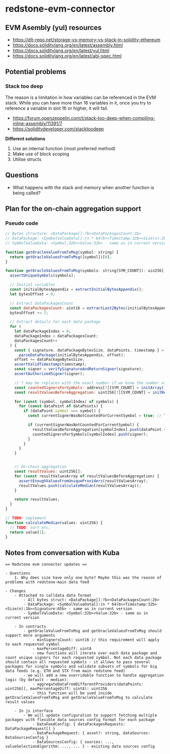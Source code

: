 # redstone-evm-connector

## EVM Asembly (yul) resources

- https://dlt-repo.net/storage-vs-memory-vs-stack-in-solidity-ethereum
- https://docs.soliditylang.org/en/latest/assembly.html
- https://docs.soliditylang.org/en/latest/yul.html
- https://docs.soliditylang.org/en/latest/abi-spec.html

## Potential problems

### Stack too deep

The reason is a limitation in how variables can be referenced in the EVM stack. While you can have more than 16 variables in it, once you try to reference a variable in slot 16 or higher, it will fail.

- https://forum.openzeppelin.com/t/stack-too-deep-when-compiling-inline-assembly/11391/7
- https://soliditydeveloper.com/stacktoodeep

**Different solutions**

1. Use an internal function (most preferred method)
2. Make use of block scoping
3. Utilise structs

## Questions

- What happens with the stack and memory when another function is being called?

## Plan for the on-chain aggregation support

### Pseudo code

```js
// Bytes structure: <DataPackage[]:?b><DataPackagesCount:2b>
// DataPackage: <SymbolValueData[]:(n * 64)b><Timestamp:32b><Size(n):2b><Signature:65b> - same as in current version
// SymbolValueData: <Symbol:32b><Value:32b> - same as in current version

function getOracleValueFromTxMsg(symbol: string) {
  return getOracleValuesFromTxMsg([symbol])[0];
}

function getOracleValuesFromTxMsg(symbols: string[SYM_COUNT]): uin256[] {
  assertUniqueSymbols(symbols);

  // Initial variables
  const initialBytesAppendix = extractInitialBytesAppendix();
  let bytesOffset = 0;

  // Extract dataPackagesCount
  const dataPackagesCount: uint16 = extractLast2Bytes(initialBytesAppendix);
  bytesOffset += 2;

  // Extract details for each data package
  for (
    let dataPackageIndex = 0;
    dataPackageIndex < dataPackagesCount;
    dataPackagesCount++
  ) {
    const { signature, dataPackageBytesSize, dataPoints, timestamp } =
      parseDataPackage(initialBytesAppendix, offset);
    offset += dataPackageBytesSize;
    assertValidTimestamp(timestamp);
    const signer = verifySignatureAndReturnSigner(signature);
    assertAuthorisedSigner(signer);

    // ? may be replaces with the exact number if we know the number of required signers upfront
    const countedSignersForSymbols: address[?][SYM_COUNT] = initArray();
    const resultValuesBeforeAggregation: uint256[?][SYM_COUNT] = initResultArrayOfArrays();

    for (const (symbol, symbolIndex) of symbols) {
      for (const dataPoint of dataPoints) {
        if (dataPoint.symbol === symbol) {
          const currentSignerWasNotCountedForCurrentSymbol = true; // TODO: it can be done in a loop

          if (currentSignerWasNotCountedForCurrentSymbol) {
            resultValuesBeforeAggregation[symbolIndex].push(dataPoint.value);
            countedSignersForSymbols[symbolIndex].push(signer);
          }
        }
      }
    }


    // On-chain aggregation
    const resultValues: uint256[];
    for (const resultValuesArray of resultValuesBeforeAggregation) {
      assertEnoughValuesFromUniqueProviders(resultValuesArray);
      resultValues.push(calculateMedian(resultValuesArray));
    }

    return resultValues;
  }
}

// TODO: implement
function calculateMedian(values: uint256) {
  // TODO: sort etc.
  return value[1];
}
```

## Notes from conversation with Kuba

```
== Redstone evm connector updates ==

- Questions
    1. Why does size have only one byte? Maybe this was the reason of problems with redstone-main data feed

- Changes
    - Attached to calldata data format
        - All bytes struct: <DataPackage[]:?b><DataPackagesCount:2b>
        - DataPackage: <SymbolValueData[]:(n * 64)b><Timestamp:32b><Size(n):1b><Signature:65b> - same as in current version
        - SymbolValueData: <Symbol:32b><Value:32b> - same as in current version

    - In contracts
        - getOracleValueFromTxMsg and getOracleValuesFromTxMsg should support more arguments
            - minSignersCount: uint16 // this requirement will apply to each requested symbol
            - maxPercentageDiff: uint8
            - new functions will iterate over each data package and count unique signers for each requested symbol. Not each data package should contain all requested symbols - it allows to pass several packages for single symbols and validate subsets of symbols for big data feeds (e.g. ETH and STX from main redstone feed)
        - we will add a new overridable function to handle aggregation logic (by default - median):
            - aggregateDataFromDifferentProviders(dataPoints: uint256[], maxPercentageDiff: uint8): uint256
            - this function will be used inside getOracleValuesFromTxMsg and getOracleValueFromTxMsg to calculate result values

    - In js interface
        - We will update configuration to support fetching multiple packages with flexible data sources config format for each package
            - DataFeedConfig: { dataPackagesRequests: DataPackageRequest[] }
            - DataPackageRequest: { asset?: string, dataSources: DataSourcesConfig }
            - DataSourcesConfig: { sources: ..., valueSelectionAlgorithm: ..., ... } - existing data sources config
```
